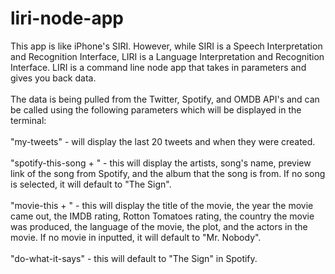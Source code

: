 # liri-node-app

This app is like iPhone's SIRI. However, while SIRI is a Speech Interpretation and Recognition Interface, LIRI is a Language Interpretation and Recognition Interface. LIRI is a command line node app that takes in parameters and gives you back data.
<br /><br />The data is being pulled from the Twitter, Spotify, and OMDB API's and can be called using the following parameters which will be displayed in the terminal:
<br />
<br />"my-tweets" - will display the last 20 tweets and when they were created.
<br />
<br />"spotify-this-song + <any song>" - this will display the artists, song's name, preview link of the song from Spotify, and the album that the song is from. If no song is selected, it will default to "The Sign".
<br />
<br />"movie-this + <any movie>" - this will display the title of the movie, the year the movie came out, the IMDB rating, Rotton Tomatoes rating, the country the movie was produced, the language of the movie, the plot, and the actors in the movie. If no movie in inputted, it will default to "Mr. Nobody".
<br />
<br />"do-what-it-says" - this will default to "The Sign" in Spotify.
<br />
<br />
<br />
